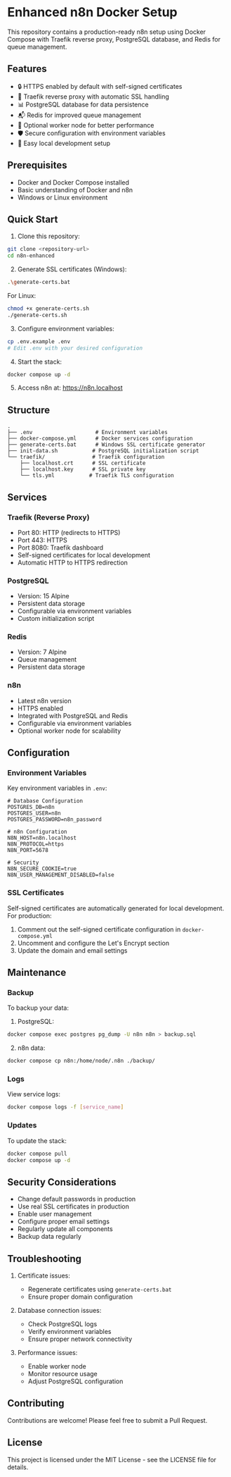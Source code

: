 # Enhanced n8n Docker Setup

This repository contains a production-ready n8n setup using Docker Compose with Traefik reverse proxy, PostgreSQL database, and Redis for queue management.

## Features

- 🔒 HTTPS enabled by default with self-signed certificates
- 🚦 Traefik reverse proxy with automatic SSL handling
- 📊 PostgreSQL database for data persistence
- 📬 Redis for improved queue management
- 🔄 Optional worker node for better performance
- 🛡️ Secure configuration with environment variables
- 🚀 Easy local development setup

## Prerequisites

- Docker and Docker Compose installed
- Basic understanding of Docker and n8n
- Windows or Linux environment

## Quick Start

1. Clone this repository:
```bash
git clone <repository-url>
cd n8n-enhanced
```

2. Generate SSL certificates (Windows):
```bash
.\generate-certs.bat
```

For Linux:
```bash
chmod +x generate-certs.sh
./generate-certs.sh
```

3. Configure environment variables:
```bash
cp .env.example .env
# Edit .env with your desired configuration
```

4. Start the stack:
```bash
docker compose up -d
```

5. Access n8n at: https://n8n.localhost

## Structure

```
.
├── .env                    # Environment variables
├── docker-compose.yml      # Docker services configuration
├── generate-certs.bat      # Windows SSL certificate generator
├── init-data.sh           # PostgreSQL initialization script
└── traefik/               # Traefik configuration
    ├── localhost.crt      # SSL certificate
    ├── localhost.key      # SSL private key
    └── tls.yml           # Traefik TLS configuration
```

## Services

### Traefik (Reverse Proxy)
- Port 80: HTTP (redirects to HTTPS)
- Port 443: HTTPS
- Port 8080: Traefik dashboard
- Self-signed certificates for local development
- Automatic HTTP to HTTPS redirection

### PostgreSQL
- Version: 15 Alpine
- Persistent data storage
- Configurable via environment variables
- Custom initialization script

### Redis
- Version: 7 Alpine
- Queue management
- Persistent data storage

### n8n
- Latest n8n version
- HTTPS enabled
- Integrated with PostgreSQL and Redis
- Configurable via environment variables
- Optional worker node for scalability

## Configuration

### Environment Variables

Key environment variables in `.env`:

```env
# Database Configuration
POSTGRES_DB=n8n
POSTGRES_USER=n8n
POSTGRES_PASSWORD=n8n_password

# n8n Configuration
N8N_HOST=n8n.localhost
N8N_PROTOCOL=https
N8N_PORT=5678

# Security
N8N_SECURE_COOKIE=true
N8N_USER_MANAGEMENT_DISABLED=false
```

### SSL Certificates

Self-signed certificates are automatically generated for local development. For production:

1. Comment out the self-signed certificate configuration in `docker-compose.yml`
2. Uncomment and configure the Let's Encrypt section
3. Update the domain and email settings

## Maintenance

### Backup

To backup your data:

1. PostgreSQL:
```bash
docker compose exec postgres pg_dump -U n8n n8n > backup.sql
```

2. n8n data:
```bash
docker compose cp n8n:/home/node/.n8n ./backup/
```

### Logs

View service logs:
```bash
docker compose logs -f [service_name]
```

### Updates

To update the stack:

```bash
docker compose pull
docker compose up -d
```

## Security Considerations

- Change default passwords in production
- Use real SSL certificates in production
- Enable user management
- Configure proper email settings
- Regularly update all components
- Backup data regularly

## Troubleshooting

1. Certificate issues:
   - Regenerate certificates using `generate-certs.bat`
   - Ensure proper domain configuration

2. Database connection issues:
   - Check PostgreSQL logs
   - Verify environment variables
   - Ensure proper network connectivity

3. Performance issues:
   - Enable worker node
   - Monitor resource usage
   - Adjust PostgreSQL configuration

## Contributing

Contributions are welcome! Please feel free to submit a Pull Request.

## License

This project is licensed under the MIT License - see the LICENSE file for details.